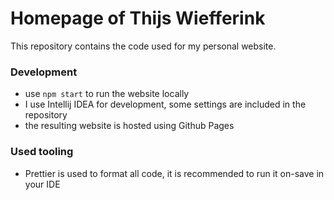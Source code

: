 # Homepage of Thijs Wiefferink

This repository contains the code used for my personal website.

### Development

-   use `npm start` to run the website locally
-   I use Intellij IDEA for development, some settings are included in the repository
-   the resulting website is hosted using Github Pages

### Used tooling

-   Prettier is used to format all code, it is recommended to run it on-save in your IDE
